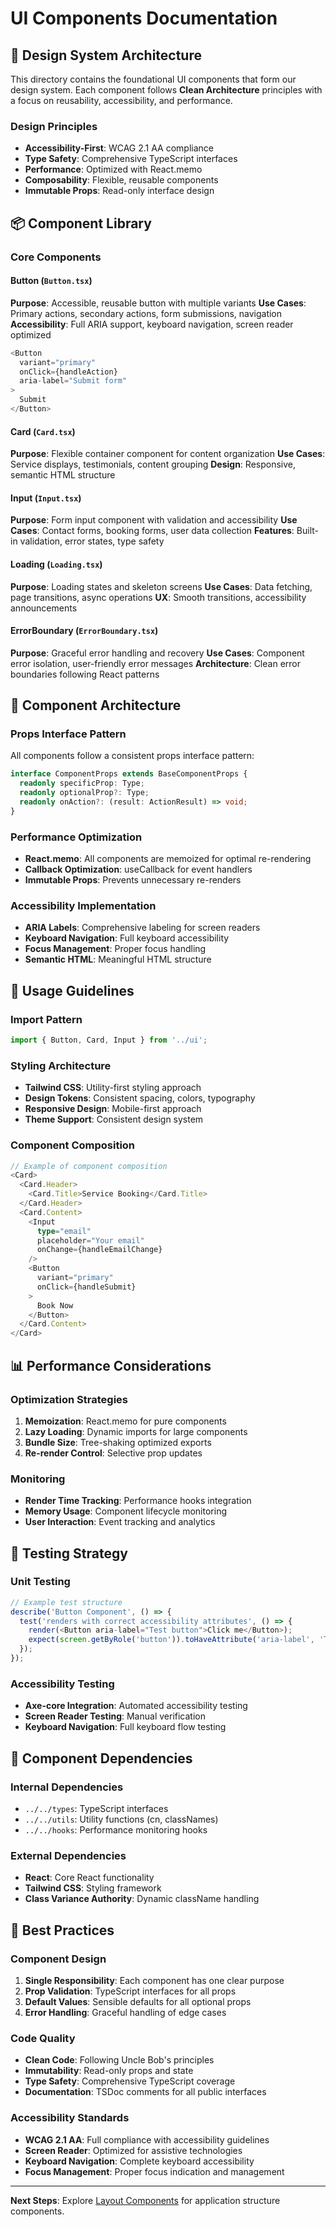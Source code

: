 # UI Components Documentation

## 🎨 Design System Architecture

This directory contains the foundational UI components that form our design system. Each component follows **Clean Architecture** principles with a focus on reusability, accessibility, and performance.

### Design Principles
- **Accessibility-First**: WCAG 2.1 AA compliance
- **Type Safety**: Comprehensive TypeScript interfaces
- **Performance**: Optimized with React.memo
- **Composability**: Flexible, reusable components
- **Immutable Props**: Read-only interface design

## 📦 Component Library

### Core Components

#### Button (`Button.tsx`)
**Purpose**: Accessible, reusable button with multiple variants
**Use Cases**: Primary actions, secondary actions, form submissions, navigation
**Accessibility**: Full ARIA support, keyboard navigation, screen reader optimized

```typescript
<Button 
  variant="primary" 
  onClick={handleAction}
  aria-label="Submit form"
>
  Submit
</Button>
```

#### Card (`Card.tsx`)
**Purpose**: Flexible container component for content organization
**Use Cases**: Service displays, testimonials, content grouping
**Design**: Responsive, semantic HTML structure

#### Input (`Input.tsx`)
**Purpose**: Form input component with validation and accessibility
**Use Cases**: Contact forms, booking forms, user data collection
**Features**: Built-in validation, error states, type safety

#### Loading (`Loading.tsx`)
**Purpose**: Loading states and skeleton screens
**Use Cases**: Data fetching, page transitions, async operations
**UX**: Smooth transitions, accessibility announcements

#### ErrorBoundary (`ErrorBoundary.tsx`)
**Purpose**: Graceful error handling and recovery
**Use Cases**: Component error isolation, user-friendly error messages
**Architecture**: Clean error boundaries following React patterns

## 🔧 Component Architecture

### Props Interface Pattern
All components follow a consistent props interface pattern:

```typescript
interface ComponentProps extends BaseComponentProps {
  readonly specificProp: Type;
  readonly optionalProp?: Type;
  readonly onAction?: (result: ActionResult) => void;
}
```

### Performance Optimization
- **React.memo**: All components are memoized for optimal re-rendering
- **Callback Optimization**: useCallback for event handlers
- **Immutable Props**: Prevents unnecessary re-renders

### Accessibility Implementation
- **ARIA Labels**: Comprehensive labeling for screen readers
- **Keyboard Navigation**: Full keyboard accessibility
- **Focus Management**: Proper focus handling
- **Semantic HTML**: Meaningful HTML structure

## 🚀 Usage Guidelines

### Import Pattern
```typescript
import { Button, Card, Input } from '../ui';
```

### Styling Architecture
- **Tailwind CSS**: Utility-first styling approach
- **Design Tokens**: Consistent spacing, colors, typography
- **Responsive Design**: Mobile-first approach
- **Theme Support**: Consistent design system

### Component Composition
```typescript
// Example of component composition
<Card>
  <Card.Header>
    <Card.Title>Service Booking</Card.Title>
  </Card.Header>
  <Card.Content>
    <Input 
      type="email" 
      placeholder="Your email"
      onChange={handleEmailChange}
    />
    <Button 
      variant="primary" 
      onClick={handleSubmit}
    >
      Book Now
    </Button>
  </Card.Content>
</Card>
```

## 📊 Performance Considerations

### Optimization Strategies
1. **Memoization**: React.memo for pure components
2. **Lazy Loading**: Dynamic imports for large components
3. **Bundle Size**: Tree-shaking optimized exports
4. **Re-render Control**: Selective prop updates

### Monitoring
- **Render Time Tracking**: Performance hooks integration
- **Memory Usage**: Component lifecycle monitoring
- **User Interaction**: Event tracking and analytics

## 🧪 Testing Strategy

### Unit Testing
```typescript
// Example test structure
describe('Button Component', () => {
  test('renders with correct accessibility attributes', () => {
    render(<Button aria-label="Test button">Click me</Button>);
    expect(screen.getByRole('button')).toHaveAttribute('aria-label', 'Test button');
  });
});
```

### Accessibility Testing
- **Axe-core Integration**: Automated accessibility testing
- **Screen Reader Testing**: Manual verification
- **Keyboard Navigation**: Full keyboard flow testing

## 🔗 Component Dependencies

### Internal Dependencies
- `../../types`: TypeScript interfaces
- `../../utils`: Utility functions (cn, classNames)
- `../../hooks`: Performance monitoring hooks

### External Dependencies
- **React**: Core React functionality
- **Tailwind CSS**: Styling framework
- **Class Variance Authority**: Dynamic className handling

## 🎯 Best Practices

### Component Design
1. **Single Responsibility**: Each component has one clear purpose
2. **Prop Validation**: TypeScript interfaces for all props
3. **Default Values**: Sensible defaults for all optional props
4. **Error Handling**: Graceful handling of edge cases

### Code Quality
- **Clean Code**: Following Uncle Bob's principles
- **Immutability**: Read-only props and state
- **Type Safety**: Comprehensive TypeScript coverage
- **Documentation**: TSDoc comments for all public interfaces

### Accessibility Standards
- **WCAG 2.1 AA**: Full compliance with accessibility guidelines
- **Screen Reader**: Optimized for assistive technologies
- **Keyboard Navigation**: Complete keyboard accessibility
- **Focus Management**: Proper focus indication and management

---

**Next Steps**: Explore [Layout Components](../layout/README.md) for application structure components.